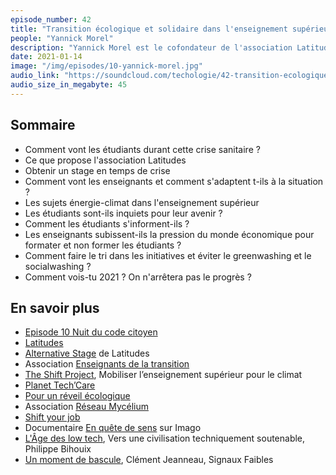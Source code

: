 ```yaml
---
episode_number: 42
title: "Transition écologique et solidaire dans l'enseignement supérieur"
people: "Yannick Morel"
description: "Yannick Morel est le cofondateur de l'association Latitudes qui accompagne et encourage l'utilisation des technologies au service de l'intérêt général. Il nous raconte comment vivent les étudiants et les enseignants la crise sanitaire actuelle. Et comment l'enseignement supérieur est en train de se transformer pour répondre à une indispensable transition écologique."
date: 2021-01-14
image: "/img/episodes/10-yannick-morel.jpg"
audio_link: "https://soundcloud.com/techologie/42-transition-ecologique-et-solidaire-dans-lenseignement-superieur-avec-yannick-morel"
audio_size_in_megabyte: 45
---
```


## Sommaire

* Comment vont les étudiants durant cette crise sanitaire ?
* Ce que propose l'association Latitudes
* Obtenir un stage en temps de crise
* Comment vont les enseignants et comment s'adaptent t-ils à la situation ?
* Les sujets énergie-climat dans l'enseignement supérieur
* Les étudiants sont-ils inquiets pour leur avenir ?
* Comment les étudiants s'informent-ils ?
* Les enseignants subissent-ils la pression du monde économique pour formater et non former les étudiants ?
* Comment faire le tri dans les initiatives et éviter le greenwashing et le socialwashing ?
* Comment vois-tu 2021 ? On n'arrêtera pas le progrès ?

## En savoir plus

* [Episode 10 Nuit du code citoyen](https://soundcloud.com/techologie/10-nuit-du-code-citoyen)
* [Latitudes](https://www.latitudes.cc/)
* [Alternative Stage](https://www.latitudes.cc/alternative-stage) de Latitudes
* Association [Enseignants de la transition](https://www.enseignantsdelatransition.org/)
* [The Shift Project](https://theshiftproject.org/lavenir-de-la-planete-dans-lenseignement-superieur/), Mobiliser l’enseignement supérieur pour le climat
* [Planet Tech’Care](https://www.planet-techcare.green/)
* [Pour un réveil écologique](https://pour-un-reveil-ecologique.org/fr/)
* Association [Réseau Mycélium](https://reseaumycelium.org/)
* [Shift your job](https://shiftyourjob.org/)
* Documentaire [En quête de sens](https://www.imagotv.fr/documentaires/en-quete-de-sens) sur Imago
* [L'Âge des low tech](https://www.seuil.com/ouvrage/l-age-des-low-tech-philippe-bihouix/9782021160727), Vers une civilisation techniquement soutenable, Philippe Bihouix
* [Un moment de bascule](https://signauxfaibles.co/2019/11/02/un-moment-de-bascule/), Clément Jeanneau, Signaux Faibles
